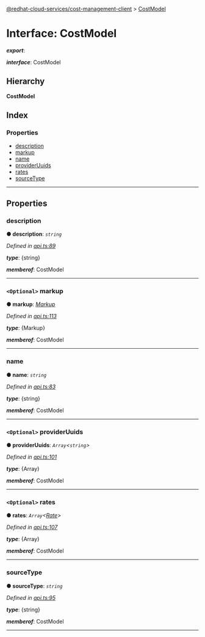 [@redhat-cloud-services/cost-management-client](../README.md) > [CostModel](../interfaces/costmodel.md)

# Interface: CostModel

*__export__*: 

*__interface__*: CostModel

## Hierarchy

**CostModel**

## Index

### Properties

* [description](costmodel.md#description)
* [markup](costmodel.md#markup)
* [name](costmodel.md#name)
* [providerUuids](costmodel.md#provideruuids)
* [rates](costmodel.md#rates)
* [sourceType](costmodel.md#sourcetype)

---

## Properties

<a id="description"></a>

###  description

**● description**: *`string`*

*Defined in [api.ts:89](https://github.com/rvsia/javascript-clients/blob/master/packages/cost-management/api.ts#L89)*

*__type__*: {string}

*__memberof__*: CostModel

___
<a id="markup"></a>

### `<Optional>` markup

**● markup**: *[Markup](../modules/markup.md)*

*Defined in [api.ts:113](https://github.com/rvsia/javascript-clients/blob/master/packages/cost-management/api.ts#L113)*

*__type__*: {Markup}

*__memberof__*: CostModel

___
<a id="name"></a>

###  name

**● name**: *`string`*

*Defined in [api.ts:83](https://github.com/rvsia/javascript-clients/blob/master/packages/cost-management/api.ts#L83)*

*__type__*: {string}

*__memberof__*: CostModel

___
<a id="provideruuids"></a>

### `<Optional>` providerUuids

**● providerUuids**: *`Array`<`string`>*

*Defined in [api.ts:101](https://github.com/rvsia/javascript-clients/blob/master/packages/cost-management/api.ts#L101)*

*__type__*: {Array}

*__memberof__*: CostModel

___
<a id="rates"></a>

### `<Optional>` rates

**● rates**: *`Array`<[Rate](rate.md)>*

*Defined in [api.ts:107](https://github.com/rvsia/javascript-clients/blob/master/packages/cost-management/api.ts#L107)*

*__type__*: {Array}

*__memberof__*: CostModel

___
<a id="sourcetype"></a>

###  sourceType

**● sourceType**: *`string`*

*Defined in [api.ts:95](https://github.com/rvsia/javascript-clients/blob/master/packages/cost-management/api.ts#L95)*

*__type__*: {string}

*__memberof__*: CostModel

___

